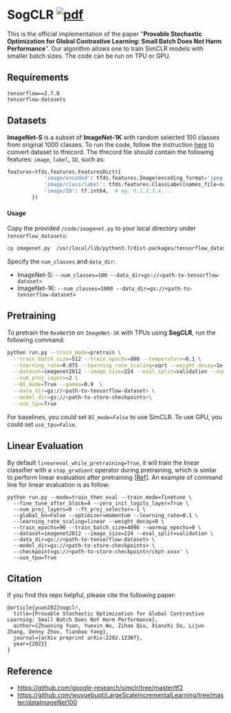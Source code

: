 # SogCLR [![pdf](https://img.shields.io/badge/Arxiv-pdf-orange.svg?style=flat)](https://arxiv.org/pdf/2202.12387.pdf)

This is the official implementation of the paper "**Provable Stochastic Optimization for Global Contrastive Learning: Small Batch Does Not Harm Performance**". Our algorithm allows one to train SimCLR models with smaller batch sizes. The code can be run on TPU or GPU. 

Requirements
---
```
tensorflow==2.7.0
tensorflow-datasets
```

Datasets
---
**ImageNet-S** is a subset of **ImageNet-1K** with random selected 100 classes from original 1000 classes. To run the code, follow the instruction [here](https://github.com/Optimization-AI/sogclr/tree/main/dataset) to convert dataset to tfrecord. The tfrecord file should contain the following features: `image`, `label`, `ID`, such as:

```Python
features=tfds.features.FeaturesDict({
            'image/encoded': tfds.features.Image(encoding_format='jpeg'),
            'image/class/label': tfds.features.ClassLabel(names_file=names_file),
            'image/ID': tf.int64,  # eg: 0,1,2,3,4,...
        })
```


#### Usage
Copy the provided `/code/imagenet.py` to your local directory under `tensorflow_datasets`:
```bash
cp imagenet.py  /usr/local/lib/python3.7/dist-packages/tensorflow_datasets/image_classification/imagenet.py 
```
Specify the `num_classes` and `data_dir`:
- ImageNet-S: `--num_classes=100 --data_dir=gs://<path-to-tensorflow-dataset>`
- ImageNet-1K: `--num_classes=1000 --data_dir=gs://<path-to-tensorflow-dataset>`


Pretraining
---
To pretrain the `ResNet50` on `ImageNet-1K` with TPUs using **SogCLR**, run the following command:
```bash
python run.py --train_mode=pretrain \
  --train_batch_size=512 --train_epochs=800 --temperature=0.1 \
  --learning_rate=0.075 --learning_rate_scaling=sqrt --weight_decay=1e-6 \
  --dataset=imagenet2012 --image_size=224 --eval_split=validation --num_classes=1000 \
  --num_proj_layers=2 \
  --BI_mode=True --gamma=0.9  \
  --data_dir=gs://<path-to-tensorflow-dataset> \
  --model_dir=gs://<path-to-store-checkpoints>\
  --use_tpu=True
```
For baselines, you could set `BI_mode=False` to use SimCLR. To use GPU, you could set `use_tpu=False`. 

Linear Evaluation
---
By default `lineareval_while_pretraining=True`, it will train the linear classifier with a `stop_gradient` operator during pretraining, which is simlar to perform linear evaluation after pretraining [[Ref]](https://github.com/google-research/simclr/issues/151). An example of command line for linear evaluation is as follow:
```
python run.py --mode=train_then_eval --train_mode=finetune \
  --fine_tune_after_block=4 --zero_init_logits_layer=True \
  --num_proj_layers=0 --ft_proj_selector=-1 \
  --global_bn=False --optimizer=momentum --learning_rate=0.1 \
  --learning_rate_scaling=linear --weight_decay=0 \
  --train_epochs=90 --train_batch_size=4096 --warmup_epochs=0 \
  --dataset=imagenet2012 --image_size=224 --eval_split=validation \
  --data_dir=gs://<path-to-tensorflow-dataset> \
  --model_dir=gs://<path-to-store-checkpoints> \
  --checkpoint=gs://<path-to-store-checkpoint>/ckpt-xxxx' \
  --use_tpu=True 
```


Citation
---------
If you find this repo helpful, please cite the following paper:

```
@article{yuan2022sogclr,
  title={Provable Stochastic Optimization for Global Contrastive Learning: Small Batch Does Not Harm Performance},
  author={Zhuoning Yuan, Yuexin Wu, Zihao Qiu, Xianzhi Du, Lijun Zhang, Denny Zhou, Tianbao Yang},
  journal={arXiv preprint arXiv:2202.12387},
  year={2022}
}
```

Reference
---
- https://github.com/google-research/simclr/tree/master/tf2
- https://github.com/wuyuebupt/LargeScaleIncrementalLearning/tree/master/dataImageNet100
